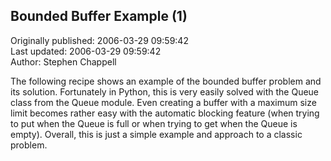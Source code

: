## Bounded Buffer Example (1)  
Originally published: 2006-03-29 09:59:42  
Last updated: 2006-03-29 09:59:42  
Author: Stephen Chappell  
  
The following recipe shows an example of the bounded buffer problem
and its solution. Fortunately in Python, this is very easily solved
with the Queue class from the Queue module. Even creating a buffer
with a maximum size limit becomes rather easy with the automatic
blocking feature (when trying to put when the Queue is full or when
trying to get when the Queue is empty). Overall, this is just a
simple example and approach to a classic problem.